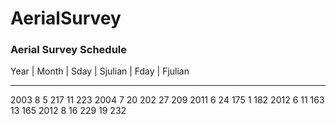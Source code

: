 AerialSurvey
============


### Aerial Survey Schedule

Year | Month | Sday | Sjulian | Fday | Fjulian
----  -----  ---- ------- ---- -------
2003   8      5     217    11   223
2004   7      20    202    27   209
2011   6      24    175    1    182
2012   6      11    163    13   165
2012   8      16    229    19   232 


